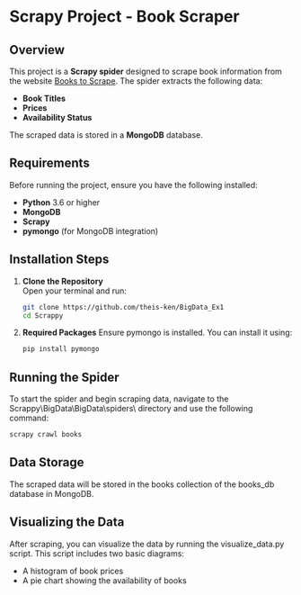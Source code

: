 # Scrapy Project - Book Scraper

## Overview
This project is a **Scrapy spider** designed to scrape book information from the website [Books to Scrape](https://books.toscrape.com/). The spider extracts the following data:

- **Book Titles**
- **Prices**
- **Availability Status**

The scraped data is stored in a **MongoDB** database.

## Requirements
Before running the project, ensure you have the following installed:

- **Python** 3.6 or higher
- **MongoDB**
- **Scrapy**
- **pymongo** (for MongoDB integration)

## Installation Steps

1. **Clone the Repository**  
   Open your terminal and run:
   ```bash
   git clone https://github.com/theis-ken/BigData_Ex1
   cd Scrappy
   ```

2. **Required Packages**
   Ensure pymongo is installed. You can install it using:
   ```bash
   pip install pymongo
   ```

## Running the Spider
   To start the spider and begin scraping data, navigate to the Scrappy\BigData\BigData\spiders\ directory and use the following command:
   ```bash
   scrapy crawl books
```

## Data Storage

The scraped data will be stored in the books collection of the books_db database in MongoDB.

## Visualizing the Data

After scraping, you can visualize the data by running the visualize_data.py script. This script includes two basic diagrams:

- A histogram of book prices
- A pie chart showing the availability of books
